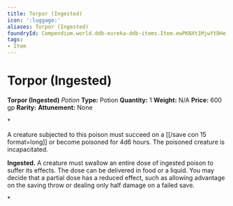 ```yaml
---
title: Torpor (Ingested)
icon: ':luggage:'
aliases: Torpor (Ingested)
foundryId: Compendium.world.ddb-eureka-ddb-items.Item.ewPKNXt1MjwYtDHe
tags:
- Item
---
```


# Torpor (Ingested)

**Torpor (Ingested)**
_Potion_
**Type:** Potion
**Quantity:** 1
**Weight:** N/A
**Price:** 600 gp
**Rarity:** 
**Attunement:** None

*<p>A creature subjected to this poison must succeed on a [[/save con 15 format=long]] or become poisoned for 4d6 hours. The poisoned creature is incapacitated.

**Ingested.** A creature must swallow an entire dose of ingested poison to suffer its effects. The dose can be delivered in food or a liquid. You may decide that a partial dose has a reduced effect, such as allowing advantage on the saving throw or dealing only half damage on a failed save.</p>*